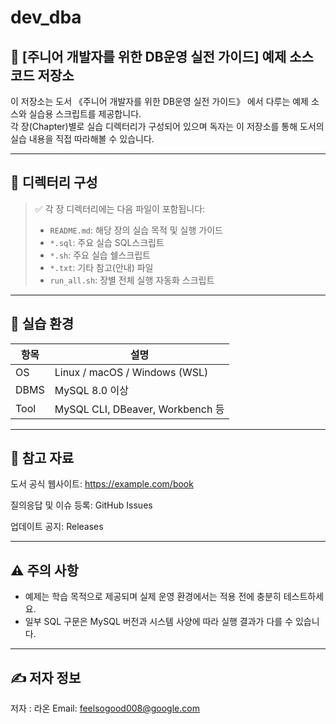 # dev_dba

## 📘 [주니어 개발자를 위한 DB운영 실전 가이드] 예제 소스 코드 저장소

이 저장소는 도서 《주니어 개발자를 위한 DB운영 실전 가이드》 에서 다루는 예제 소스와 실습용 스크립트를 제공합니다.  
각 장(Chapter)별로 실습 디렉터리가 구성되어 있으며 독자는 이 저장소를 통해 도서의 실습 내용을 직접 따라해볼 수 있습니다.

---

## 📂 디렉터리 구성


> ✅ 각 장 디렉터리에는 다음 파일이 포함됩니다:
> - `README.md`: 해당 장의 실습 목적 및 실행 가이드  
> - `*.sql`: 주요 실습 SQL스크립트  
> - `*.sh`: 주요 실습 쉘스크립트
> - `*.txt`: 기타 참고(안내) 파일   
> - `run_all.sh`: 장별 전체 실행 자동화 스크립트  

---

## 🚀 실습 환경

| 항목 | 설명 |
|------|------------|
| OS | Linux / macOS / Windows (WSL) |
| DBMS | MySQL 8.0 이상 |
| Tool | MySQL CLI, DBeaver, Workbench 등 |


---

## 🧰 참고 자료

도서 공식 웹사이트: https://example.com/book

질의응답 및 이슈 등록: GitHub Issues

업데이트 공지: Releases

---

## ⚠️ 주의 사항

* 예제는 학습 목적으로 제공되며 실제 운영 환경에서는 적용 전에 충분히 테스트하세요.
* 일부 SQL 구문은 MySQL 버전과 시스템 사양에 따라 실행 결과가 다를 수 있습니다.

---

## ✍️ 저자 정보

저자 : 라온
Email: feelsogood008@google.com
